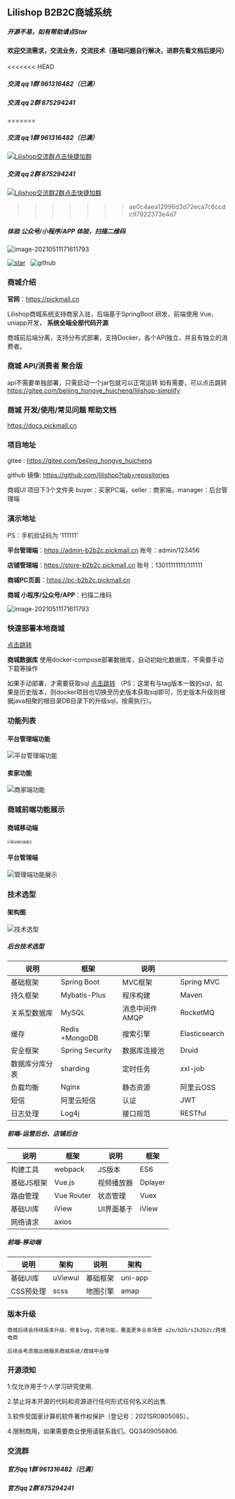 ## Lilishop B2B2C商城系统

##### 开源不易，如有帮助请点Star 



#### 欢迎交流需求，交流业务，交流技术（基础问题自行解决，进群先看文档后提问）

<<<<<<< HEAD
##### 交流 qq 1群 961316482（已满）

##### 交流 qq 2群 875294241

=======

##### 交流 qq 1群 961316482（已满）
<a target="_blank" href="https://qm.qq.com/cgi-bin/qm/qr?k=BAhURE3DG2YWhQk6kRxVapbLykqMoPS8&jump_from=webapi"><img border="0" src="https://pub.idqqimg.com/wpa/images/group.png" alt="Lilishop交流群" title="Lilishop交流群">点击快捷加群</a>

##### 交流 qq 2群 875294241

<a target="_blank" href="https://qm.qq.com/cgi-bin/qm/qr?k=_lrekOvr5k2p5uTn5GRidI-chKEmpCX3&jump_from=webapi"><img border="0" src="https://pub.idqqimg.com/wpa/images/group.png" alt="Lilishop交流群2群" title="Lilishop交流群2群">点击快捷加群</a>
>>>>>>> ae0c4aea12996d3d72eca7c6ccdc97922373e4d7


##### 体验 公众号/小程序/APP 体验，扫描二维码

![image-20210511171611793](https://pickmall.cn/assets/imgs/h5-qrcode.png)

[![star](https://gitee.com/beijing_hongye_huicheng/lilishop/badge/star.svg?theme=dark)](https://gitee.com/beijing_hongye_huicheng/lilishop/stargazers)
&nbsp;&nbsp;![github](https://img.shields.io/github/stars/hongyehuicheng/lilishop.svg?style=social&logo=#181717)


### 商城介绍
**官网**：https://pickmall.cn

Lilishop商城系统支持商家入驻，后端基于SpringBoot 研发，前端使用 Vue、uniapp开发， **系统全端全部代码开源**

商城前后端分离，支持分布式部署，支持Docker，各个API独立，并且有独立的消费者。

### 商城 API/消费者 聚合版
api不需要单独部署，只需启动一个jar包就可以正常运转 如有需要，可以点击跳转
https://gitee.com/beijing_hongye_huicheng/lilishop-simplify

### 商城 开发/使用/常见问题 帮助文档

https://docs.pickmall.cn

### 项目地址

gitee : https://gitee.com/beijing_hongye_huicheng

github 镜像: https://github.com/lilishop?tab=repositories

商城UI 项目下3个文件夹 
buyer：买家PC端，seller：商家端，manager：后台管理端


### 演示地址
PS：手机验证码为 ‘111111’

**平台管理端**：https://admin-b2b2c.pickmall.cn 账号：admin/123456

**店铺管理端**：https://store-b2b2c.pickmall.cn 账号：13011111111/111111

**商城PC页面**：https://pc-b2b2c.pickmall.cn

**商城 小程序/公众号/APP**：扫描二维码

![image-20210511171611793](https://pickmall.cn/assets/imgs/h5-qrcode.png)

### 快速部署本地商城

[点击跳转](https://docs.pickmall.cn/deploy/%E8%BF%90%E8%A1%8C%E7%8E%AF%E5%A2%83%E5%87%86%E5%A4%87.html)

**商城数据库**
使用docker-compose部署数据库，自动初始化数据库，不需要手动下载等操作

如果手动部署，才需要获取sql [点击跳转](https://gitee.com/beijing_hongye_huicheng/docker/tree/master/init/mysql) （PS：这里有与tag版本一致的sql，如果是历史版本，则docker项目也切换至历史版本获取sql即可，历史版本升级则根据java相聚的根目录DB目录下的升级sql，按需执行）。



### 功能列表



#### 平台管理端功能

![平台管理端功能](https://pickmall.cn/assets/imgs/other/managerList1.jpg)



#### 卖家功能

![商家端功能](https://pickmall.cn/assets/imgs/other/storeList.jpg)


### 商城前端功能展示

#### 商城移动端

<img src="https://pickmall.cn/assets/imgs/other/app.gif" alt="移动端功能展示" style="zoom:50%;" />

#### 平台管理端

![管理端功能展示](https://pickmall.cn/assets/imgs/other/manager.gif)


### 技术选型

#### 架构图

![技术选型](https://lili-system.oss-cn-beijing.aliyuncs.com/docs/%E6%9E%B6%E6%9E%84.png)

##### 后台技术选型

| 说明           | 框架            | 说明           |               |
| -------------- | --------------- | -------------- | ------------- |
| 基础框架       | Spring Boot     | MVC框架        | Spring MVC    |
| 持久框架       | Mybatis-Plus    | 程序构建       | Maven         |
| 关系型数据库   | MySQL           | 消息中间件AMQP | RocketMQ      |
| 缓存           | Redis +MongoDB  | 搜索引擎       | Elasticsearch |
| 安全框架       | Spring Security | 数据库连接池   | Druid         |
| 数据库分库分表 | sharding        | 定时任务       | xxl-job       |
| 负载均衡       | Nginx           | 静态资源       | 阿里云OSS     |
| 短信           | 阿里云短信      | 认证           | JWT           |
| 日志处理       | Log4j           | 接口规范       | RESTful       |

##### 前端-运营后台、店铺后台

| 说明       | 框架       | 说明       | 框架    |
| ---------- | ---------- | ---------- | ------- |
| 构建工具   | webpack    | JS版本     | ES6     |
| 基础JS框架 | Vue.js     | 视频播放器 | Dplayer |
| 路由管理   | Vue Router | 状态管理   | Vuex    |
| 基础UI库   | iView      | UI界面基于 | iView   |
| 网络请求   | axios      |            |         |

##### 前端-移动端

| 说明      | 架构    | 说明     | 架构    |
| --------- | ------- | -------- | ------- |
| 基础UI库  | uViewui | 基础框架 | uni-app |
| CSS预处理 | scss    | 地图引擎 | amap    |

### 版本升级

```
商城后续会持续版本升级，修复bug，完善功能，覆盖更多业务场景 o2o/b2b/s2b2b2c/跨境电商

后续会考虑推出微服务商城系统/商城中台等
```


### 开源须知
1.仅允许用于个人学习研究使用.

2.禁止将本开源的代码和资源进行任何形式任何名义的出售.

3.软件受国家计算机软件著作权保护（登记号：2021SR0805085）。

4.限制商用，如果需要商业使用请联系我们。QQ3409056806.


### 交流群

##### 官方qq 1群 961316482（已满）
##### 官方qq 2群 875294241

